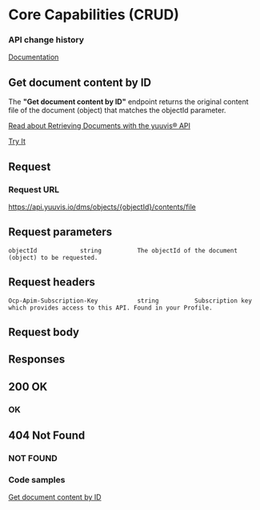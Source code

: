 # Core Capabilities (CRUD)

### API change history

[Documentation](https://yuuvis.io/how-to)


## Get document content by ID

The **"Get document content by ID"** endpoint returns the original content file of the document (object) that matches the objectId parameter.



[Read about Retrieving Documents with the yuuvis® API](https://yuuvis.io/how-to/retrieve)


[Try It](https://yuuvis.io/docs/services/yuuvis-dms-core/operations/get-dms-objects-objectid-contents-file/console)
## Request

### Request URL

https://api.yuuvis.io/dms/objects/{objectId}/contents/file

## Request parameters

```
objectId            string          The objectId of the document (object) to be requested.

```

## Request headers

```
Ocp-Apim-Subscription-Key           string          Subscription key which provides access to this API. Found in your Profile.

```
## Request body

## Responses

## 200 OK

### OK

## 404 Not Found

### NOT FOUND

### Code samples

[Get document content by ID](./Get-a-document-by-Content-ID-to-yuuvis.java)